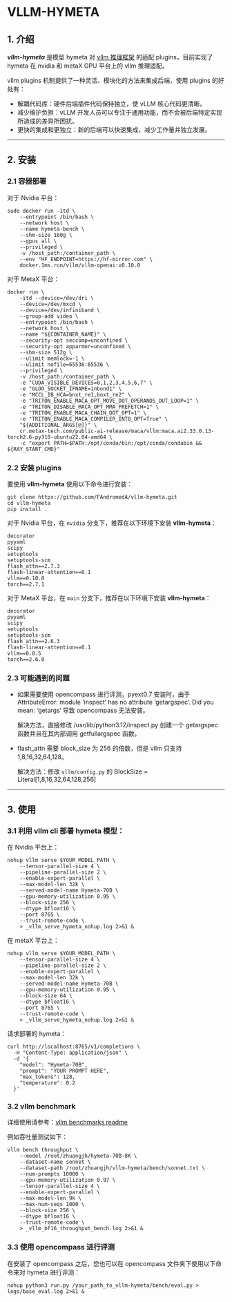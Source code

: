 # VLLM-HYMETA

## 1. 介绍
***vllm-hymeta*** 是模型 hymeta 对 [vllm 推理框架](https://github.com/vllm-project/vllm/tree/main) 的适配 plugins，目前实现了 hymeta 在 nvidia 和 metaX GPU 平台上的 vllm 推理适配。

vllm plugins 机制提供了一种灵活、模块化的方法来集成后端，使用 plugins 的好处有：
- 解耦代码库：硬件后端插件代码保持独立，使 vLLM 核心代码更清晰。
- 减少维护负担：vLLM 开发人员可以专注于通用功能，而不会被后端特定实现所造成的差异所困扰。
- 更快的集成和更独立：新的后端可以快速集成，减少工作量并独立发展。

---
## 2. 安装

### 2.1 容器部署

对于 Nvidia 平台：
```
sudo docker run -itd \
	--entrypoint /bin/bash \
	--network host \
	--name hymeta-bench \
	--shm-size 160g \
	--gpus all \
	--privileged \
	-v /host_path:/container_path \
	--env "HF_ENDPOINT=https://hf-mirror.com" \
	docker.1ms.run/vllm/vllm-openai:v0.10.0
```

对于 MetaX 平台：
```
docker run \
	-itd --device=/dev/dri \
	--device=/dev/mxcd \
	--device=/dev/infiniband \
	--group-add video \
    --entrypoint /bin/bash \
    --network host \
    --name "${CONTAINER_NAME}" \
    --security-opt seccomp=unconfined \
	--security-opt apparmor=unconfined \
    --shm-size 512g \
    --ulimit memlock=-1 \
    --ulimit nofile=65536:65536 \
    --privileged \
	-v /host_path:/container_path \
    -e "CUDA_VISIBLE_DEVICES=0,1,2,3,4,5,6,7" \
	-e "GLOO_SOCKET_IFNAME=inbond1" \
	-e "MCCL_IB_HCA=bnxt_re1,bnxt_re2" \
	-e "TRITON_ENABLE_MACA_OPT_MOVE_DOT_OPERANDS_OUT_LOOP=1" \
	-e "TRITON_DISABLE_MACA_OPT_MMA_PREFETCH=1" \
	-e "TRITON_ENABLE_MACA_CHAIN_DOT_OPT=1" \
	-e "TRITON_ENABLE_MACA_COMPILER_INT8_OPT=True" \
    "${ADDITIONAL_ARGS[@]}" \
    cr.metax-tech.com/public-ai-release/maca/vllm:maca.ai2.33.0.13-torch2.6-py310-ubuntu22.04-amd64 \
    -c "export PATH=$PATH:/opt/conda/bin:/opt/conda/condabin && ${RAY_START_CMD}"
```

### 2.2 安装 plugins
要使用 **vllm-hymeta** 使用以下命令进行安装：
```
git clone https://github.com/FAndromedA/vllm-hymeta.git
cd vllm-hymeta
pip install .
```

对于 Nvidia 平台，在 `nvidia` 分支下，推荐在以下环境下安装 **vllm-hymeta**：
```
decorator
pyyaml
scipy
setuptools
setuptools-scm
flash_attn==2.7.3
flash-linear-attention==0.1
vllm==0.10.0
torch==2.7.1
```

对于 MetaX 平台，在 `main` 分支下，推荐在以下环境下安装 **vllm-hymeta**：
```
decorator
pyyaml
scipy
setuptools
setuptools-scm
flash_attn==2.6.3
flash-linear-attention==0.1
vllm==0.8.5
torch==2.6.0
```

### 2.3 可能遇到的问题

- 如果需要使用 opencompass 进行评测，pyext0.7 安装时，由于AttributeError: module ‘inspect‘ has no attribute ‘getargspec‘. Did you mean: ‘getargs‘ 导致 opencompass 无法安装。

    解决方法，直接修改 /usr/lib/python3.12/inspect.py 创建一个 getargspec 函数并且在其内部调用 getfullargspec 函数。

- flash_attn 需要 block_size 为 256 的倍数，但是 vllm 只支持 1,8,16,32,64,128。

    解决方法：修改 `vllm/config.py` 的 BlockSize = Literal[1,8,16,32,64,128,256]

---
## 3. 使用

### 3.1 利用 vllm cli 部署 hymeta 模型：

在 Nvidia 平台上：
```
nohup vllm serve $YOUR_MODEL_PATH \
	--tensor-parallel-size 4 \
	--pipeline-parallel-size 2 \
	--enable-expert-parallel \
	--max-model-len 32k \
	--served-model-name Hymeta-70B \
	--gpu-memory-utilization 0.95 \
	--block-size 256 \
	--dtype bfloat16 \
	--port 8765 \
	--trust-remote-code \
	> _vllm_serve_hymeta_nohup.log 2>&1 &
```

在 metaX 平台上：
```
nohup vllm serve $YOUR_MODEL_PATH \
	--tensor-parallel-size 4 \
	--pipeline-parallel-size 2 \
	--enable-expert-parallel \
	--max-model-len 32k \
	--served-model-name Hymeta-70B \
	--gpu-memory-utilization 0.95 \
	--block-size 64 \
	--dtype bfloat16 \
	--port 8765 \
	--trust-remote-code \
	> _vllm_serve_hymeta_nohup.log 2>&1 &
```

请求部署的 hymeta：
```
curl http://localhost:8765/v1/completions \
  -H "Content-Type: application/json" \
  -d '{
    "model": "Hymeta-70B",
    "prompt": "YOUR PROMPT HERE",
    "max_tokens": 128,
    "temperature": 0.2
  }'
```

### 3.2 vllm benchmark

详细使用请参考：[vllm benchmarks readme](https://github.com/vllm-project/vllm/tree/933f45334a79dcb69aa93178b3bbf3d9e0d46f09/benchmarks)

例如吞吐量测试如下：
```
vllm bench throughput \
	--model /root/zhuangjh/hymeta-70B-8K \
    --dataset-name sonnet \
    --dataset-path /root/zhuangjh/vllm-hymeta/bench/sonnet.txt \
    --num-prompts 10000 \
    --gpu-memory-utilization 0.97 \
    --tensor-parallel-size 4 \
    --enable-expert-parallel \
    --max-model-len 9k \
    --max-num-seqs 1000 \
    --block-size 256 \
    --dtype bfloat16 \
    --trust-remote-code \
    > _vllm_bf16_throughput_bench.log 2>&1 &
```

### 3.3 使用 opencompass 进行评测

在安装了 opencompass 之后，您也可以在 opencompass 文件夹下使用以下命令来对 hymeta 进行评测：

```
nohup python3 run.py /your_path_to_vllm-hymeta/bench/eval.py > logs/base_eval.log 2>&1 &
```